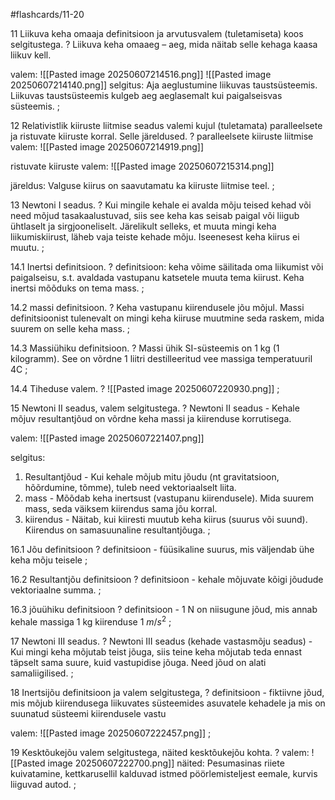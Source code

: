 #flashcards/11-20

11 Liikuva keha omaaja definitsioon ja arvutusvalem (tuletamiseta) koos selgitustega.
?
Liikuva keha omaaeg – aeg, mida näitab selle kehaga kaasa liikuv kell.

valem:
![[Pasted image 20250607214516.png]]
![[Pasted image 20250607214140.png]]
selgitus:
Aja aeglustumine liikuvas taustsüsteemis. Liikuvas taustsüsteemis kulgeb aeg
aeglasemalt kui paigalseisvas süsteemis.
;

12 Relativistlik kiiruste liitmise seadus valemi kujul (tuletamata) paralleelsete ja ristuvate kiiruste korral. Selle järeldused.
?
paralleelsete kiiruste liitmise valem:
![[Pasted image 20250607214919.png]]

ristuvate kiiruste valem:
![[Pasted image 20250607215314.png]]

järeldus:
Valguse kiirus on saavutamatu ka kiiruste liitmise teel.
;

13 Newtoni I seadus.
?
Kui mingile kehale ei avalda mõju teised
kehad või need mõjud tasakaalustuvad, siis see keha kas seisab paigal või liigub
ühtlaselt ja sirgjooneliselt.
Järelikult selleks, et muuta mingi keha liikumiskiirust, läheb vaja teiste kehade
mõju. Iseenesest keha kiirus ei muutu.
;

14.1 Inertsi definitsioon.
?
definitsioon: keha võime säilitada oma liikumist või paigalseisu, s.t. avaldada
vastupanu katsetele muuta tema kiirust. Keha inertsi mõõduks on tema mass.
;

14.2 massi definitsioon.
?
Keha vastupanu kiirendusele jõu mõjul.
Massi definitsioonist tulenevalt on mingi keha kiiruse muutmine seda raskem,
mida suurem on selle keha mass.
;

14.3 Massiühiku definitsioon.
?
Massi ühik SI-süsteemis on 1 kg (1 kilogramm). See on võrdne 1 liitri
destilleeritud vee massiga temperatuuril 4C
;

14.4 Tiheduse valem.
?
![[Pasted image 20250607220930.png]]
;

15 Newtoni II seadus, valem selgitustega.
?
Newtoni II seadus - Kehale mõjuv resultantjõud on võrdne keha massi ja
kiirenduse korrutisega.

valem:
![[Pasted image 20250607221407.png]]

selgitus:
1. Resultantjõud - Kui kehale mõjub mitu jõudu (nt gravitatsioon, hõõrdumine, tõmme), tuleb need vektoriaalselt liita.
2. mass - Mõõdab keha inertsust (vastupanu kiirendusele). Mida suurem mass, seda väiksem kiirendus sama jõu korral.
3. kiirendus - Näitab, kui kiiresti muutub keha kiirus (suurus või suund). Kiirendus on samasuunaline resultantjõuga.
;

16.1 Jõu definitsioon
?
definitsioon - füüsikaline suurus, mis väljendab ühe keha mõju teisele
;

16.2 Resultantjõu definitsioon
?
definitsioon - kehale mõjuvate kõigi jõudude vektoriaalne summa.
;

16.3 jõuühiku definitsioon
?
definitsioon - 1 N on niisugune jõud, mis annab kehale massiga 1 kg kiirenduse 1 $m/s^2$
;

17 Newtoni III seadus.
?
Newtoni III seadus (kehade vastasmõju seadus) - Kui mingi keha mõjutab teist
jõuga, siis teine keha mõjutab teda ennast täpselt sama suure, kuid vastupidise
jõuga. Need jõud on alati samaliigilised.
;

18 Inertsijõu definitsioon ja valem selgitustega,
?
definitsioon - fiktiivne jõud, mis mõjub kiirendusega liikuvates süsteemides
asuvatele kehadele ja mis on suunatud süsteemi kiirendusele vastu

valem:
![[Pasted image 20250607222457.png]]
;

19 Kesktõukejõu valem selgitustega, näited kesktõukejõu kohta.
?
valem:
![[Pasted image 20250607222700.png]]
näited:
Pesumasinas riiete kuivatamine, kettkarusellil kalduvad istmed pöörlemisteljest eemale, kurvis liiguvad autod.
;
